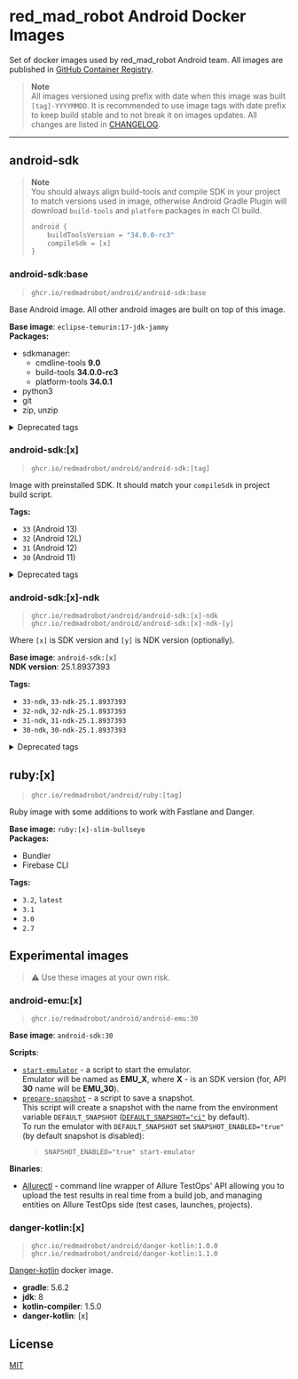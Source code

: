 # red_mad_robot Android Docker Images

Set of docker images used by red_mad_robot Android team.
All images are published in [GitHub Container Registry][ghcr].

> **Note**  
> All images versioned using prefix with date when this image was built `[tag]-YYYYMMDD`.
> It is recommended to use image tags with date prefix to keep build stable and to not break it on images updates.
> All changes are listed in [CHANGELOG](CHANGELOG.md).

---

## android-sdk

> **Note**  
> You should always align build-tools and compile SDK in your project to match versions used in image, otherwise Android Gradle Plugin will download `build-tools` and `platform` packages in each CI build.
>
> ```kotlin
> android {
>     buildToolsVersion = "34.0.0-rc3"
>     compileSdk = [x]
> }
> ```

### android-sdk:base

> `ghcr.io/redmadrobot/android/android-sdk:base`

Base Android image. All other android images are built on top of this image.

**Base image**: `eclipse-temurin:17-jdk-jammy` \
**Packages:**

- sdkmanager:
    - cmdline-tools **9.0**
    - build-tools **34.0.0-rc3**
    - platform-tools **34.0.1**
- python3
- git
- zip, unzip

<details>
<summary>Deprecated tags</summary>

    base-jdk11

</details>

### android-sdk:[x]

> `ghcr.io/redmadrobot/android/android-sdk:[tag]`

Image with preinstalled SDK.
It should match your `compileSdk` in project build script.

**Tags:**

- `33` (Android 13)
- `32` (Android 12L)
- `31` (Android 12)
- `30` (Android 11)

<details>
<summary>Deprecated tags</summary>

    - 33-jdk11
    - 32-jdk11
    - 31-jdk11
    - 30-jdk11

</details>

### android-sdk:[x]-ndk

> `ghcr.io/redmadrobot/android/android-sdk:[x]-ndk` \
> `ghcr.io/redmadrobot/android/android-sdk:[x]-ndk-[y]`

Where `[x]` is SDK version and `[y]` is NDK version (optionally).

**Base image**: `android-sdk:[x]` \
**NDK version**: 25.1.8937393

**Tags:**

- `33-ndk`, `33-ndk-25.1.8937393`
- `32-ndk`, `32-ndk-25.1.8937393`
- `31-ndk`, `31-ndk-25.1.8937393`
- `30-ndk`, `30-ndk-25.1.8937393`

<details>
<summary>Deprecated tags</summary>

    - 33-jdk11-ndk, 33-jdk11-ndk-25.1.8937393
    - 32-jdk11-ndk, 32-jdk11-ndk-25.1.8937393
    - 32-ndk-22.1.7171670
    - 31-jdk11-ndk, 31-jdk11-ndk-25.1.8937393
    - 31-ndk-22.1.7171670
    - 30-jdk11-ndk, 30-jdk11-ndk-25.1.8937393
    - 30-ndk-22.1.7171670

</details>

## ruby:[x]

> `ghcr.io/redmadrobot/android/ruby:[tag]`

Ruby image with some additions to work with Fastlane and Danger.

**Base image:** `ruby:[x]-slim-bullseye` \
**Packages:**

- Bundler
- Firebase CLI

**Tags:**

- `3.2`, `latest`
- `3.1`
- `3.0`
- `2.7`

## Experimental images

> :warning: Use these images at your own risk.

### android-emu:[x]

> `ghcr.io/redmadrobot/android/android-emu:30`

**Base image**: `android-sdk:30`

**Scripts**:

- [`start-emulator`](android-emu/start_emulator.sh) - a script to start the emulator.  
  Emulator will be named as **EMU_X**, where **X** - is an SDK version (for, API **30** name will be **EMU_30**).
- [`prepare-snapshot`](android-emu/prepare_snapshot.sh) - a script to save a snapshot.  
  This script will create a snapshot with the name from the environment variable `DEFAULT_SNAPSHOT` ([`DEFAULT_SNAPSHOT="ci"`](android-emu/Dockerfile) by default).  
  To run the emulator with `DEFAULT_SNAPSHOT` set `SNAPSHOT_ENABLED="true"` (by default snapshot is disabled):  
  > `SNAPSHOT_ENABLED="true" start-emulator`  

**Binaries**:

- [Allurectl][allurectl] - command line wrapper of Allure TestOps' API allowing you to upload the test results in real time from a build job, and managing entities on Allure TestOps side (test cases, launches, projects).

### danger-kotlin:[x]

> `ghcr.io/redmadrobot/android/danger-kotlin:1.0.0` \
> `ghcr.io/redmadrobot/android/danger-kotlin:1.1.0`

[Danger-kotlin][danger-kotlin] docker image.

- **gradle**: 5.6.2
- **jdk**: 8
- **kotlin-compiler**: 1.5.0
- **danger-kotlin**: [x]

## License

[MIT](LICENSE)

<!-- @formatter:off -->
[registry]: https://git.redmadrobot.com/DevOps/docker-android-builder/container_registry
[ghcr]: https://github.com/orgs/RedMadRobot/packages?ecosystem=container&q=android%2F
[danger-kotlin]: https://github.com/danger/kotlin
[allurectl]: https://github.com/allure-framework/allurectl
